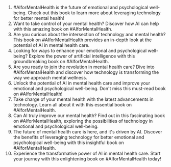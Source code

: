 1. #AIforMentalHealth is the future of emotional and psychological well-being. Check out this book to learn more about leveraging technology for better mental health!
2. Want to take control of your mental health? Discover how AI can help with this amazing book on #AIforMentalHealth.
3. Are you curious about the intersection of technology and mental health? This book on #AIforMentalHealth provides an in-depth look at the potential of AI in mental health care.
4. Looking for ways to enhance your emotional and psychological well-being? Explore the power of artificial intelligence with this groundbreaking book on #AIforMentalHealth.
5. Are you ready to join the revolution in mental health care? Dive into #AIforMentalHealth and discover how technology is transforming the way we approach mental wellness.
6. Unlock the potential of AI in mental health care and improve your emotional and psychological well-being. Don't miss this must-read book on #AIforMentalHealth!
7. Take charge of your mental health with the latest advancements in technology. Learn all about it with this essential book on #AIforMentalHealth.
8. Can AI truly improve our mental health? Find out in this fascinating book on #AIforMentalHealth, exploring the possibilities of technology in emotional and psychological well-being.
9. The future of mental health care is here, and it's driven by AI. Discover the benefits of leveraging technology for better emotional and psychological well-being with this insightful book on #AIforMentalHealth.
10. Experience the transformative power of AI in mental health care. Start your journey with this enlightening book on #AIforMentalHealth today!
